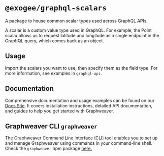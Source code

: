 # `@exogee/graphql-scalars`

A package to house common scalar types used across GraphQL APIs.

A scalar is a custom value type used in GraphQL. For example, the Point scalar allows us to request latitude and longitude as a single
endpoint in the GraphQL query, which comes back as an object.

## Usage

Import the scalars you want to use, then specify them as the field type. For more information, see examples in `graphql-api`.

## Documentation

Comprehensive documentation and usage examples can be found on our [Docs Site](https://graphweaver.com/docs). It covers installation instructions, detailed API documentation, and guides to help you get started with Graphweaver.

## Graphweaver CLI `graphweaver`

The Graphweaver Command Line Interface (CLI) tool enables you to set up and manage Graphweaver using commands in your command-line shell. Check the `graphweaver` npm package [here.](https://www.npmjs.com/package/graphweaver)

